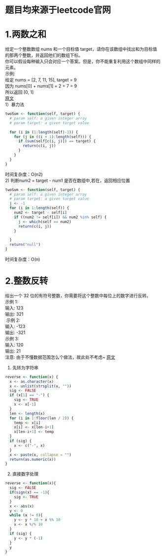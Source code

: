 # 题目均来源于leetcode官网  
# 1.两数之和  
给定一个整数数组 nums 和一个目标值 target，请你在该数组中找出和为目标值的那两个整数，并返回他们的数组下标。  
你可以假设每种输入只会对应一个答案。但是，你不能重复利用这个数组中同样的元素。  
示例:  
给定 nums = [2, 7, 11, 15], target = 9  
因为 nums[0] + nums[1] = 2 + 7 = 9  
所以返回 [0, 1]  
[原文](https://leetcode-cn.com/problems/two-sum/)  
1）暴力法
```r
twoSum <- function(self, target) {
  # param self: a given integer array
  # param target: a given target value
  
  for (i in (1:length(self)-1)) {
    for (j in ((i + 1):length(self))) {
      if (sum(self[c(i, j)]) == target) {
        return(c(i, j))
      }
    }
  }
}
```
时间复杂度：O(n2)  
2) 判断num2 = target - num1 是否在数组中,若在，返回相应位置  
```r
twoSum <- function(self, target) {
  # param self: a given integer array
  # param target: a given target value
  j <- -1
  for (i in 1:length(self)) {
    num2 <- target - self[i]
    if ((num2 != self[i]) && num2 %in% self) {
      j <- which(self == num2)
      return(c(i, j))
    }
    
  }
  return("null")
}
```
时间复杂度：O(n)  

# 2.整数反转
给出一个 32 位的有符号整数，你需要将这个整数中每位上的数字进行反转。  
示例 1:  
输入: 123  
输出: 321  
 示例 2:  
输入: -123  
输出: -321  
示例 3:  
输入: 120  
输出: 21  
注意: 由于不懂数据范围怎么个做法，故此处不考虑~
[原文](https://leetcode-cn.com/problems/reverse-integer/)  
1) 先转为字符串
```r
reverse <- function(x) {
  x <- as.character(x)
  x <- unlist(strsplit(x, ""))
  sig <- FALSE
  if (x[1] == "-") {
    sig <- TRUE
    x <- x[-1]
  }
  len <- length(x)
  for (i in 1:floor(len / 2)) {
    temp <- x[i]
    x[i] <- x[len-i+1]
    x[len-i+1] <- temp
  }
  if (sig) {
    x <- c("-", x)
  }
  x <- paste(x, collapse = "")
  return(as.numeric(x))
}
```
2) 直接数字处理
```r
reverse <- function(x){
  sig <- FALSE
  if(sign(x) == -1){
    sig <- TRUE
  }
  x <- abs(x)
  y <- 0
  while (x != 0){
    y <- y * 10 + x %% 10
    x <- x %/% 10
  }
  if (sig) {
    y <- y * (-1)
  }
  y
}
```



